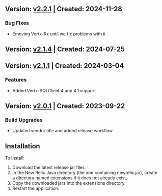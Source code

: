 ## Version: [v2.2.1](https://github.com/newrelic/newrelic-java-vertx-extensions/releases/tag/v2.2.1) | Created: 2024-11-28
### Bug Fixes
- Emoving Vertx-Rx until we fix problems with it


## Version: [v2.1.4](https://github.com/newrelic/newrelic-java-vertx-extensions/releases/tag/v2.1.4) | Created: 2024-07-25



## Version: [v2.1.1](https://github.com/newrelic-experimental/newrelic-java-vertx-extensions/releases/tag/v2.1.1) | Created: 2024-03-04
### Features
- Added Vertx-SQLClient 4 and 4.1 support


## Version: [v2.0.1](https://github.com/newrelic-experimental/newrelic-java-vertx-extensions/releases/tag/v2.0.1) | Created: 2023-09-22

### Build Upgrades

- Updated vendor title and added release workflow


## Installation

To install:

1. Download the latest release jar files.
2. In the New Relic Java directory (the one containing newrelic.jar), create a directory named extensions if it does not already exist.
3. Copy the downloaded jars into the extensions directory.
4. Restart the application.   

